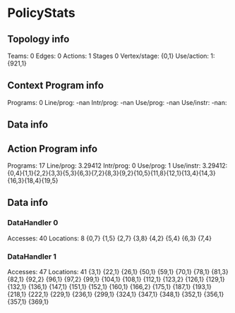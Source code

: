 # PolicyStats
## Topology info
Teams:		0
Edges:		0
Actions:	1
Stages		0
Vertex/stage:	{0,1} 
Use/action:	1: {921,1} 

## Context Program info
Programs:	0
Line/prog:	-nan
Intr/prog:	-nan
Use/prog:	-nan
Use/instr:	-nan: 

## Data info


## Action Program info
Programs:	17
Line/prog:	3.29412
Intr/prog:	0
Use/prog:	1
Use/instr:	3.29412: {0,4}{1,1}{2,2}{3,3}{5,3}{6,3}{7,2}{8,3}{9,2}{10,5}{11,8}{12,1}{13,4}{14,3}{16,3}{18,4}{19,5}

## Data info

### DataHandler 0
Accesses:	40
Locations:	8
{0,7} {1,5} {2,7} {3,8} {4,2} {5,4} {6,3} {7,4} 

### DataHandler 1
Accesses:	47
Locations:	41
{3,1} {22,1} {26,1} {50,1} {59,1} {70,1} {78,1} {81,3} {82,1} {92,2} {96,1} {97,2} {99,1} {104,1} {108,1} {112,1} {123,2} {126,1} {129,1} {132,1} {136,1} {147,1} {151,1} {152,1} {160,1} {166,2} {175,1} {187,1} {193,1} {218,1} {222,1} {229,1} {236,1} {299,1} {324,1} {347,1} {348,1} {352,1} {356,1} {357,1} {369,1} 